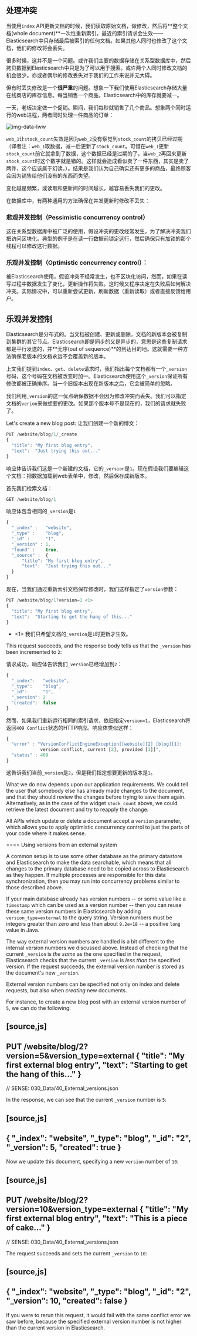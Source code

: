 ## 处理冲突

当使用`index` API更新文档的时候，我们读取原始文档，做修改，然后将**整个文档(whole document)**一次性重新索引。最近的索引请求会生效——Elasticsearch中只存储最后被索引的任何文档。如果其他人同时也修改了这个文档，他们的修改将会丢失。

很多时候，这并不是一个问题。或许我们主要的数据存储在关系型数据库中，然后拷贝数据到Elasticsearch中只是为了可以用于搜索。或许两个人同时修改文档的机会很少。亦或者偶尔的修改丢失对于我们的工作来说并无大碍。

但有时丢失修改是一个**很严重**的问题。想象一下我们使用Elasticsearch存储大量在线商店的库存信息。每当销售一个商品，Elasticsearch中的库存就要减一。

一天，老板决定做一个促销。瞬间，我们每秒就销售了几个商品。想象两个同时运行的web进程，两者同时处理一件商品的订单：

![img-data-lww](../images/03-01_concurrency.png)

`web_1`让`stock_count`失效是因为`web_2`没有察觉到`stock_count`的拷贝已经过期（译者注：`web_1`取数据，减一后更新了`stock_count`。可惜在`web_1`更新`stock_count`前它就拿到了数据，这个数据已经是过期的了，当`web_2`再回来更新`stock_count`时这个数字就是错的。这样就会造成看似卖了一件东西，其实是卖了两件，这个应该属于幻读。）。结果是我们认为自己确实还有更多的商品，最终顾客会因为销售给他们没有的东西而失望。

变化越是频繁，或读取和更新间的时间越长，越容易丢失我们的更改。

在数据库中，有两种通用的方法确保在并发更新时修改不丢失：

### 悲观并发控制（Pessimistic concurrency control）

这在关系型数据库中被广泛的使用，假设冲突的更改经常发生，为了解决冲突我们把访问区块化。典型的例子是在读一行数据前锁定这行，然后确保只有加锁的那个线程可以修改这行数据。

### 乐观并发控制（Optimistic concurrency control）：

被Elasticsearch使用，假设冲突不经常发生，也不区块化访问，然而，如果在读写过程中数据发生了变化，更新操作将失败。这时候又程序决定在失败后如何解决冲突。实际情况中，可以重新尝试更新，刷新数据（重新读取）或者直接反馈给用户。

## 乐观并发控制

Elasticsearch是分布式的。当文档被创建、更新或删除，文档的新版本会被复制到集群的其它节点。Elasticsearch即是同步的又是异步的，意思是这些复制请求都是平行发送的，并**无序(out of sequence)**的到达目的地。这就需要一种方法确保老版本的文档永远不会覆盖新的版本。

上文我们提到`index`、`get`、`delete`请求时，我们指出每个文档都有一个`_version`号码，这个号码在文档被改变时加一。Elasticsearch使用这个`_version`保证所有修改都被正确排序。当一个旧版本出现在新版本之后，它会被简单的忽略。

我们利用`_version`的这一优点确保数据不会因为修改冲突而丢失。我们可以指定文档的`verion`来做想要的更改。如果那个版本号不是现在的，我们的请求就失败了。

Let's create a new blog post:
让我们创建一个新的博文：

```Javascript
PUT /website/blog/1/_create
{
  "title": "My first blog entry",
  "text":  "Just trying this out..."
}
```

响应体告诉我们这是一个新建的文档，它的`_version`是`1`。现在假设我们要编辑这个文档：把数据加载到web表单中，修改，然后保存成新版本。

首先我们检索文档：

```Javascript
GET /website/blog/1
```

响应体包含相同的`_version`是`1`

```Javascript
{
  "_index" :   "website",
  "_type" :    "blog",
  "_id" :      "1",
  "_version" : 1,
  "found" :    true,
  "_source" :  {
      "title": "My first blog entry",
      "text":  "Just trying this out..."
  }
}
```

现在，当我们通过重新索引文档保存修改时，我们这样指定了`version`参数：

```Javascript
PUT /website/blog/1?version=1 <1>
{
  "title": "My first blog entry",
  "text":  "Starting to get the hang of this..."
}
```
- <1> 我们只希望文档的`_version`是`1`时更新才生效。

This request succeeds, and the response body tells us that the `_version`
has been incremented to `2`:

请求成功，响应体告诉我们`_version`已经增加到`2`：

```Javascript
{
  "_index":   "website",
  "_type":    "blog",
  "_id":      "1",
  "_version": 2
  "created":  false
}
```

然而，如果我们重新运行相同的索引请求，依旧指定`version=1`，Elasticsearch将返回`409 Conflict`状态的HTTP响应。响应体类似这样：

```Javascript
{
  "error" : "VersionConflictEngineException[[website][2] [blog][1]:
             version conflict, current [2], provided [1]]",
  "status" : 409
}
```

这告诉我们当前`_version`是`2`，但是我们指定想要更新的版本是`1`。

What we do now depends upon our application requirements.  We could tell the
user that somebody else has already made changes to the document, and that
they should review the changes before trying to save them again.
Alternatively, as in the case of the widget `stock_count` above, we could
retrieve the latest document and try to reapply the change.

All APIs which update or delete a document accept a `version` parameter, which
allows you to apply optimistic concurrency control to just the parts of your
code where it makes sense.

==== Using versions from an external system

A common setup is to use some other database as the primary datastore and
Elasticsearch to make the data searchable, which means that all changes to the
primary database need to be copied across to Elasticsearch as they happen.  If
multiple processes are responsible for this data synchronization, then you may
run into concurrency problems similar to those described above.

If your main database already has version numbers -- or some value like a
`timestamp` which can be used as a version number -- then  you can reuse these
same version numbers in Elasticsearch by adding `version_type=external` to the
query string. Version numbers must be integers greater than zero and less than
about `9.2e+18` -- a positive `long` value in Java.

The way external version numbers are handled is a bit different to the
internal version numbers  we discussed above.  Instead of checking that the
current `_version` is _the same_ as the one specified in the request,
Elasticsearch checks that the current `_version` is _less than_ the specified
version. If the request succeeds, the external version number is stored as the
document's new `_version`.

External version numbers can be specified not only on
index and delete requests, but also when _creating_ new documents.

For instance, to create a new blog post with an external version number
of `5`, we can do the following:

[source,js]
--------------------------------------------------
PUT /website/blog/2?version=5&version_type=external
{
  "title": "My first external blog entry",
  "text":  "Starting to get the hang of this..."
}
--------------------------------------------------
// SENSE: 030_Data/40_External_versions.json

In the response, we can see that the current `_version` number is `5`:

[source,js]
--------------------------------------------------
{
  "_index":   "website",
  "_type":    "blog",
  "_id":      "2",
  "_version": 5,
  "created":  true
}
--------------------------------------------------

Now we update this document, specifying a new `version` number of `10`:

[source,js]
--------------------------------------------------
PUT /website/blog/2?version=10&version_type=external
{
  "title": "My first external blog entry",
  "text":  "This is a piece of cake..."
}
--------------------------------------------------
// SENSE: 030_Data/40_External_versions.json

The request succeeds and sets the current `_version` to `10`:

[source,js]
--------------------------------------------------
{
  "_index":   "website",
  "_type":    "blog",
  "_id":      "2",
  "_version": 10,
  "created":  false
}
--------------------------------------------------

If you were to rerun this request, it would fail with the same conflict error
we saw before, because the specified external version number is not higher
than the current version in Elasticsearch.
